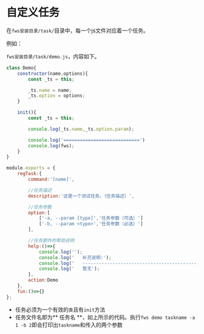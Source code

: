 # 自定义任务

在`fws安装目录/task/`目录中，每一个js文件对应着一个任务。

例如：

`fws安装目录/task/demo.js`，内容如下。

```javascript
class Demo{
    constructor(name,options){
        const _ts = this;

        _ts.name = name;
        _ts.option = options;
    }

    init(){
        const _ts = this;

        console.log(_ts.name,_ts.option.param);

        console.log('============================')
        console.log(fws);
    }
}

module.exports = {
    regTask:{
        command:'[name]',

        //任务描述
        description:'这是一个测试任务。（任务描述）',

        //任务参数
        option:[
            ['-a, --param [type]','任务参数（可选）']
            ['-b, --param <type>','任务参数（必选）']
        ],

        //任务额外的帮助说明
        help:()=>{
            console.log('');
            console.log('   补充说明:');
            console.log('   ------------------------------------------------------------');
            console.log('   暂无');
        },
        action:Demo
    },
    fun:()=>{}
};
```

- 任务必须为一个有效的`类`且有`init`方法
- 任务文件名即为** 任务名 **，如上所示的代码。执行`fws demo taskname -a 1 -b 2`即会打印出`taskname`和传入的两个参数